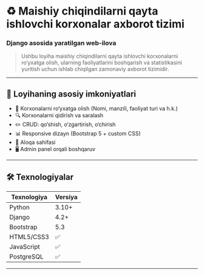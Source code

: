 # ♻️ Maishiy chiqindilarni qayta ishlovchi korxonalar axborot tizimi

### Django asosida yaratilgan web-ilova

> Ushbu loyiha maishiy chiqindilarni qayta ishlovchi korxonalarni ro‘yxatga olish, ularning faoliyatlarini boshqarish va statistikasini yuritish uchun ishlab chiqilgan zamonaviy axborot tizimidir.

---

## 📌 Loyihaning asosiy imkoniyatlari

- 🏢 Korxonalarni ro‘yxatga olish (Nomi, manzili, faoliyat turi va h.k.)
- 🔍 Korxonalarni qidirish va saralash
- ✏️ CRUD: qo‘shish, o‘zgartirish, o‘chirish
- 📊 Responsive dizayn (Bootstrap 5 + custom CSS)
- 💬 Aloqa sahifasi
- 🖥️ Admin panel orqali boshqaruv

---

## 🛠 Texnologiyalar

| Texnologiya | Versiya |
|-------------|---------|
| Python      | 3.10+   |
| Django      | 4.2+    |
| Bootstrap   | 5.3     |
| HTML5/CSS3  | ✅      |
| JavaScript  | ✅      |
| PostgreSQL  | ✅      |

---


